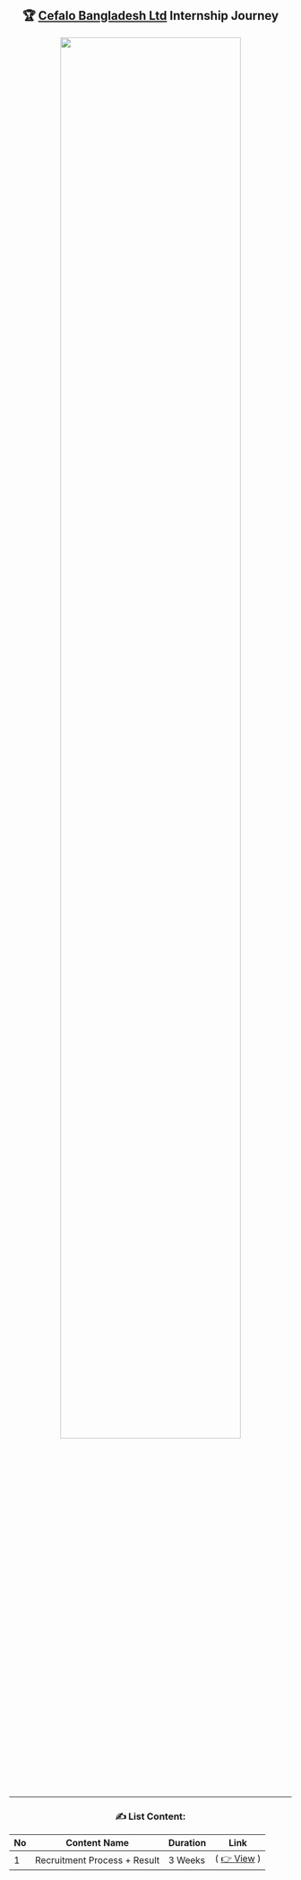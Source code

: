 <div align = "center">

## 🏆 [Cefalo Bangladesh Ltd](https://www.facebook.com/cefalobangladesh) Internship Journey

<img src = "./Assets/image.png" width ="80%">

<hr>

### ✍️ List Content:

| No  | Content Name                 | Duration | Link                                         |
| --- | ---------------------------- | -------- | -------------------------------------------- |
| 1   | Recruitment Process + Result | 3 Weeks  | ( [👉 View](./Recruitment%20Proccess/Readme.md) ) |

</div>
